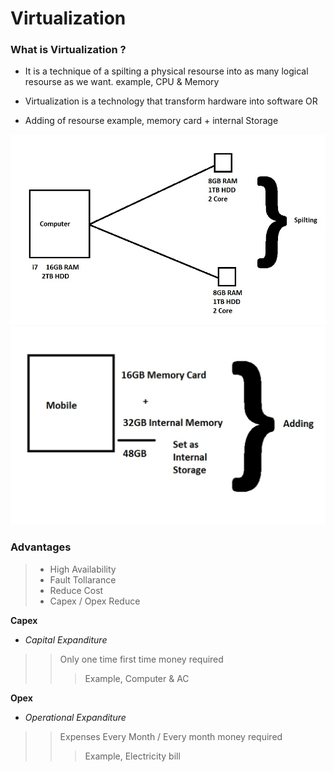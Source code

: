 # Virtualization 

### What is Virtualization ?

 - It is a technique of a spilting a physical resourse into as many logical resourse as we want. example, CPU & Memory

 - Virtualization is a technology that transform hardware into software
                      OR
 - Adding of resourse example, memory card + internal Storage

<img src="Image\Splitting.jpg?raw=true" alt="Spilting">
<img src="Image\Adding.jpg?raw=true" alt="Adding">

### Advantages
>- High Availability
>- Fault Tollarance
>- Reduce Cost
>- Capex / Opex Reduce

**Capex**
- *Capital Expanditure*
>> Only one time first time money required
>>>Example, Computer & AC

**Opex**
- *Operational Expanditure*
>> Expenses Every Month / Every month money required
>>>Example, Electricity bill
